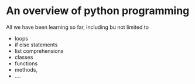 # An overview of python programming
All we have been learning so far, including bu not limited to
* loops
* if else statements
* list comprehensions
* classes
* functions
* methods,
* ....
